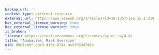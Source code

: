 ```yaml
---
backup_url: ''
content_type: external-resource
external_url: https://www.aeaweb.org/articles?id=10.1257/jep.15.1.219
has_external_licence_warning: true
has_external_license_warning: true
is_broken: ''
license: https://creativecommons.org/licenses/by-nc-sa/4.0/
title: 'Anomalies: Risk Aversion'
uid: 8961cb8f-dbc5-4f8c-8744-9e5f063d798b
---
```

